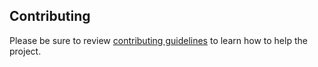 ## Contributing
Please be sure to review [contributing guidelines](docs/about/contributing.md) to learn how to help the project.
